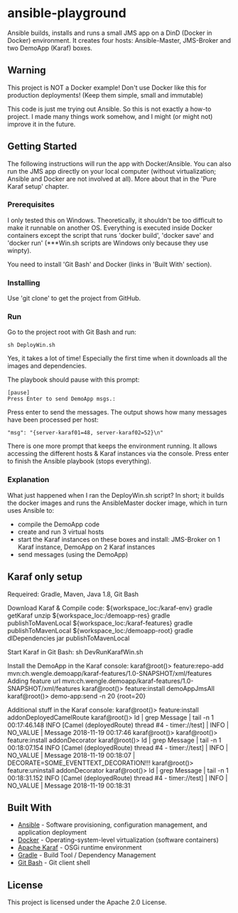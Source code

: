 # ansible-playground

Ansible builds, installs and runs a small JMS app on a DinD (Docker in Docker) environment. It creates four hosts: Ansible-Master, JMS-Broker and two DemoApp (Karaf) boxes.

## Warning

This project is NOT a Docker example! Don't use Docker like this for production deployments! (Keep them simple, small and immutable)

This code is just me trying out Ansible. So this is not exactly a how-to project. I made many things work somehow, and I might (or might not) improve it in the future.

## Getting Started

The following instructions will run the app with Docker/Ansible. You can also run the JMS app directly on your local computer (without virtualization; Ansible and Docker are not involved at all). More about that in the 'Pure Karaf setup' chapter.

### Prerequisites

I only tested this on Windows. Theoretically, it shouldn't be too difficult to make it runnable on another OS. Everything is executed inside Docker containers except the script that runs 'docker build', 'docker save' and 'docker run' (***Win.sh scripts are Windows only because they use winpty).

You need to install 'Git Bash' and Docker (links in 'Built With' section).

### Installing

Use 'git clone' to get the project from GitHub.

### Run

Go to the project root with Git Bash and run:
```
sh DeployWin.sh
```
Yes, it takes a lot of time! Especially the first time when it downloads all the images and dependencies.

The playbook should pause with this prompt:
```
[pause]
Press Enter to send DemoApp msgs.:
```

Press enter to send the messages. The output shows how many messages have been processed per host:
```
"msg": "{server-karaf01=48, server-karaf02=52}\n"
```

There is one more prompt that keeps the environment running. It allows accessing the different hosts & Karaf instances via the console. Press enter to finish the Ansible playbook (stops everything).

### Explanation

What just happened when I ran the DeployWin.sh script? In short; it builds the docker images and runs the AnsibleMaster docker image, which in turn uses Ansible to: 
- compile the DemoApp code
- create and run 3 virtual hosts
- start the Karaf instances on these boxes and install: JMS-Broker on 1 Karaf instance, DemoApp on 2  Karaf instances
- send messages (using the DemoApp)

## Karaf only setup

Requeired: Gradle, Maven, Java 1.8, Git Bash

Download Karaf & Compile code:
${workspace_loc:/karaf-env} gradle getKaraf unzip
${workspace_loc:/demoapp-res} gradle publishToMavenLocal
${workspace_loc:/karaf-features} gradle publishToMavenLocal
${workspace_loc:/demoapp-root} gradle dlDependencies jar publishToMavenLocal

Start Karaf in Git Bash: 
sh DevRunKarafWin.sh

Install the DemoApp in the Karaf console:
karaf@root()> feature:repo-add mvn:ch.wengle.demoapp/karaf-features/1.0-SNAPSHOT/xml/features
Adding feature url mvn:ch.wengle.demoapp/karaf-features/1.0-SNAPSHOT/xml/features
karaf@root()> feature:install demoAppJmsAll
karaf@root()> demo-app:send -n 20
{root=20}

Additional stuff in the Karaf console:
karaf@root()> feature:install addonDeployedCamelRoute
karaf@root()> ld | grep Message | tail -n 1
00:17:46.148 INFO [Camel (deployedRoute) thread #4 - timer://test]  | INFO | NO_VALUE | Message 2018-11-19 00:17:46
karaf@root()>
karaf@root()> feature:install addonDecorator
karaf@root()> ld | grep Message | tail -n 1
00:18:07.154 INFO [Camel (deployedRoute) thread #4 - timer://test]  | INFO | NO_VALUE | Message 2018-11-19 00:18:07 | DECORATE=SOME_EVENTTEXT_DECORATION!!!
karaf@root()> feature:uninstall addonDecorator
karaf@root()> ld | grep Message | tail -n 1
00:18:31.152 INFO [Camel (deployedRoute) thread #4 - timer://test]  | INFO | NO_VALUE | Message 2018-11-19 00:18:31

## Built With

* [Ansible](https://www.ansible.com/) - Software provisioning, configuration management, and application deployment
* [Docker](https://www.docker.com/) - Operating-system-level virtualization (software containers)
* [Apache Karaf](https://karaf.apache.org/) - OSGi runtime environment
* [Gradle](https://gradle.org/) - Build Tool / Dependency Management
* [Git Bash](https://git-scm.com/) - Git client shell

## License

This project is licensed under the Apache 2.0 License.

